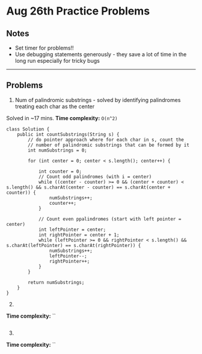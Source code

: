 # Aug 26th Practice Problems
## Notes
- Set timer for problems!!
- Use debugging statements generously - they save a lot of time in the long run especially for tricky bugs

---
## Problems
1. Num of palindromic substrings - solved by identifying palindromes treating each char as the center

Solved in ~17 mins.
**Time complexity:** `O(n^2)`

```
class Solution {
    public int countSubstrings(String s) {
        // do pointer approach where for each char in s, count the
        // number of palindromic substrings that can be formed by it
        int numSubstrings = 0;

        for (int center = 0; center < s.length(); center++) {
            
            int counter = 0;
            // Count odd palindromes (with i = center)
            while ((center - counter) >= 0 && (center + counter) < s.length() && s.charAt(center - counter) == s.charAt(center + counter)) {
                numSubstrings++;
                counter++;
            }

            // Count even ppalindromes (start with left pointer = center)
            int leftPointer = center;
            int rightPointer = center + 1;
            while (leftPointer >= 0 && rightPointer < s.length() && s.charAt(leftPointer) == s.charAt(rightPointer)) {
                numSubstrings++;
                leftPointer--;
                rightPointer++;
            }
        }

        return numSubstrings;
    }
}
```

2. 

**Time complexity:** ``

```

```

3. 

**Time complexity:** ``

```

```
